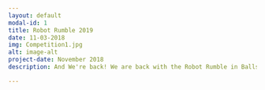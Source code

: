 ```yaml
---
layout: default
modal-id: 1
title: Robot Rumble 2019
date: 11-03-2018
img: Competition1.jpg
alt: image-alt
project-date: November 2018
description: And We're back! We are back with the Robot Rumble in Ballston Spa, where we use our robot from last year's FIRST competition robot. During this rumble, we were able to teach some new members how the competition runs and what is expected of us. Each year, the Robot Rumble is a perfect way to get back into robotic mode, and to get ready for the exciting new season.

---
```

